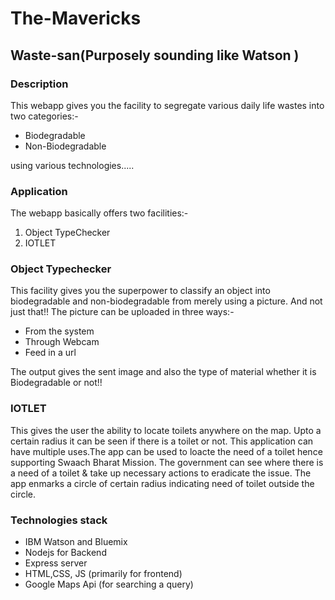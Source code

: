 # The-Mavericks

## Waste-san(Purposely sounding like Watson )

### Description
This webapp gives you the facility to segregate various daily life wastes into two categories:-
* Biodegradable
* Non-Biodegradable

using various technologies.....

### Application
The webapp basically offers two facilities:-
1. Object TypeChecker
2. IOTLET

### Object Typechecker
This facility gives you the superpower to classify an object into biodegradable and non-biodegradable from merely using a picture.
And not just that!!
The picture can be uploaded in three ways:-
* From the system
* Through Webcam
* Feed in a url


The output gives the sent image and also the type of material whether it is Biodegradable or not!! 


### IOTLET
This gives the user the ability to locate toilets anywhere on the map. Upto a certain radius it can be seen if there is a toilet or not. This application can have multiple uses.The app can be used to loacte the need of a toilet hence supporting Swaach Bharat Mission. The government can see where there is a need of a toilet & take up necessary actions to eradicate the issue.
The app enmarks a circle of certain radius indicating need of toilet outside the circle.


### Technologies stack
* IBM Watson and Bluemix
* Nodejs for Backend
* Express server
* HTML,CSS, JS (primarily for frontend)
* Google Maps Api (for searching a query)

